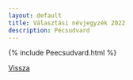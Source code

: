 ```yaml
---
layout: default
title: Választási névjegyzék 2022
description: Pécsudvard
---
```


{% include Peecsudvard.html %}

[Vissza](./)